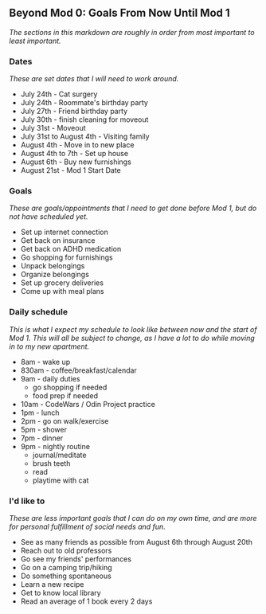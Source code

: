 ## Beyond Mod 0: Goals From Now Until Mod 1

*The sections in this markdown are roughly in order from most important to least important.*

### Dates
*These are set dates that I will need to work around.*
- July 24th - Cat surgery
- July 24th - Roommate's birthday party
- July 27th - Friend birthday party
- July 30th - finish cleaning for moveout
- July 31st - Moveout
- July 31st to August 4th - Visiting family
- August 4th - Move in to new place
- August 4th to 7th - Set up house
- August 6th - Buy new furnishings
- August 21st - Mod 1 Start Date

### Goals
*These are goals/appointments that I need to get done before Mod 1, but do not have scheduled yet.*
- Set up internet connection
- Get back on insurance
- Get back on ADHD medication
- Go shopping for furnishings
- Unpack belongings
- Organize belongings
- Set up grocery deliveries
- Come up with meal plans

### Daily schedule
*This is what I expect my schedule to look like between now and the start of Mod 1. This will all be subject to change, as I have a lot to do while moving in to my new apartment.*
- 8am - wake up
- 830am - coffee/breakfast/calendar
- 9am - daily duties
    - go shopping if needed
    - food prep if needed
- 10am - CodeWars / Odin Project practice
- 1pm - lunch
- 2pm - go on walk/exercise
- 5pm - shower
- 7pm - dinner
- 9pm - nightly routine 
    - journal/meditate
    - brush teeth
    - read
    - playtime with cat

### I'd like to
*These are less important goals that I can do on my own time, and are more for personal fulfillment of social needs and fun.*
- See as many friends as possible from August 6th through August 20th
- Reach out to old professors
- Go see my friends' performances
- Go on a camping trip/hiking
- Do something spontaneous
- Learn a new recipe
- Get to know local library
- Read an average of 1 book every 2 days


